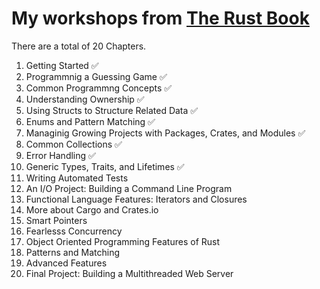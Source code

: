 # My workshops from [The Rust Book](https://doc.rust-lang.org/book/)

There are a total of 20 Chapters.

1. Getting Started ✅
2. Programmnig a Guessing Game ✅
3. Common Programmng Concepts ✅
4. Understanding Ownership ✅
5. Using Structs to Structure Related Data ✅
6. Enums and Pattern Matching ✅
7. Managinig Growing Projects with Packages, Crates, and Modules ✅
8. Common Collections ✅
9. Error Handling ✅
10. Generic Types, Traits, and Lifetimes ✅
11. Writing Automated Tests
12. An I/O Project: Building a Command Line Program
13. Functional Language Features: Iterators and Closures
14. More about Cargo and Crates.io
15. Smart Pointers
16. Fearlesss Concurrency
17. Object Oriented Programming Features of Rust
18. Patterns and Matching
19. Advanced Features
20. Final Project: Building a Multithreaded Web Server
